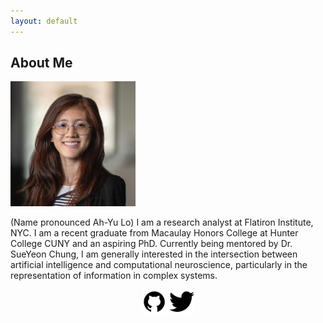 ```yaml
---
layout: default
---
```


## About Me

<img class="profile-picture" src="/images/headshot22sq.jpg" width="200px"/>

(Name pronounced Ah-Yu Lo) I am a research analyst at Flatiron Institute, NYC. I am a recent graduate from Macaulay Honors College at Hunter College CUNY and an aspiring PhD. Currently being mentored by Dr. SueYeon Chung, I am generally interested in the intersection between artificial intelligence and computational neuroscience, particularly in the representation of information in complex systems. 

<p align="center">
<a href="https://github.com/ngayulo" target="_blank"><img src="/images/github.png" width="40px"></a>
<a href="https://twitter.com/nyu_lo" target="_blank"><img src="/images/twitter.png" width="40px"></a>
</p>
